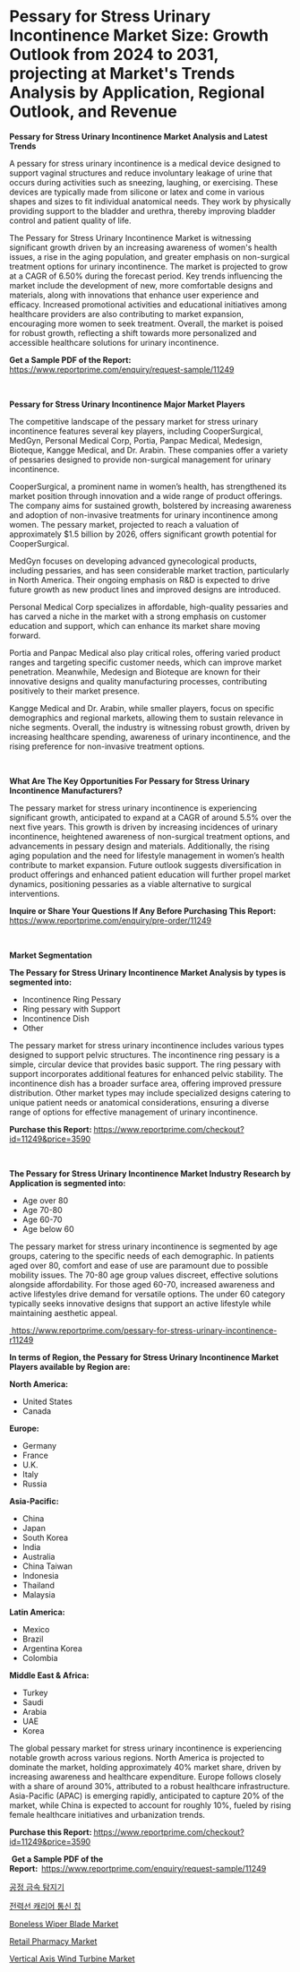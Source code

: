 <p><h1>Pessary for Stress Urinary Incontinence Market Size: Growth Outlook from 2024 to 2031, projecting at Market's Trends Analysis by Application, Regional Outlook, and Revenue</h1></p><p><strong>Pessary for Stress Urinary Incontinence Market Analysis and Latest Trends</strong></p>
<p><p>A pessary for stress urinary incontinence is a medical device designed to support vaginal structures and reduce involuntary leakage of urine that occurs during activities such as sneezing, laughing, or exercising. These devices are typically made from silicone or latex and come in various shapes and sizes to fit individual anatomical needs. They work by physically providing support to the bladder and urethra, thereby improving bladder control and patient quality of life.</p><p>The Pessary for Stress Urinary Incontinence Market is witnessing significant growth driven by an increasing awareness of women's health issues, a rise in the aging population, and greater emphasis on non-surgical treatment options for urinary incontinence. The market is projected to grow at a CAGR of 6.50% during the forecast period. Key trends influencing the market include the development of new, more comfortable designs and materials, along with innovations that enhance user experience and efficacy. Increased promotional activities and educational initiatives among healthcare providers are also contributing to market expansion, encouraging more women to seek treatment. Overall, the market is poised for robust growth, reflecting a shift towards more personalized and accessible healthcare solutions for urinary incontinence.</p></p>
<p><strong>Get a Sample PDF of the Report:&nbsp;</strong> <a href="https://www.reportprime.com/enquiry/request-sample/11249">https://www.reportprime.com/enquiry/request-sample/11249</a></p>
<p>&nbsp;</p>
<p><strong>Pessary for Stress Urinary Incontinence Major Market Players</strong></p>
<p><p>The competitive landscape of the pessary market for stress urinary incontinence features several key players, including CooperSurgical, MedGyn, Personal Medical Corp, Portia, Panpac Medical, Medesign, Bioteque, Kangge Medical, and Dr. Arabin. These companies offer a variety of pessaries designed to provide non-surgical management for urinary incontinence.</p><p>CooperSurgical, a prominent name in women’s health, has strengthened its market position through innovation and a wide range of product offerings. The company aims for sustained growth, bolstered by increasing awareness and adoption of non-invasive treatments for urinary incontinence among women. The pessary market, projected to reach a valuation of approximately $1.5 billion by 2026, offers significant growth potential for CooperSurgical.</p><p>MedGyn focuses on developing advanced gynecological products, including pessaries, and has seen considerable market traction, particularly in North America. Their ongoing emphasis on R&D is expected to drive future growth as new product lines and improved designs are introduced.</p><p>Personal Medical Corp specializes in affordable, high-quality pessaries and has carved a niche in the market with a strong emphasis on customer education and support, which can enhance its market share moving forward.</p><p>Portia and Panpac Medical also play critical roles, offering varied product ranges and targeting specific customer needs, which can improve market penetration. Meanwhile, Medesign and Bioteque are known for their innovative designs and quality manufacturing processes, contributing positively to their market presence.</p><p>Kangge Medical and Dr. Arabin, while smaller players, focus on specific demographics and regional markets, allowing them to sustain relevance in niche segments. Overall, the industry is witnessing robust growth, driven by increasing healthcare spending, awareness of urinary incontinence, and the rising preference for non-invasive treatment options.</p></p>
<p>&nbsp;</p>
<p><strong>What Are The Key Opportunities For Pessary for Stress Urinary Incontinence Manufacturers?</strong></p>
<p><p>The pessary market for stress urinary incontinence is experiencing significant growth, anticipated to expand at a CAGR of around 5.5% over the next five years. This growth is driven by increasing incidences of urinary incontinence, heightened awareness of non-surgical treatment options, and advancements in pessary design and materials. Additionally, the rising aging population and the need for lifestyle management in women’s health contribute to market expansion. Future outlook suggests diversification in product offerings and enhanced patient education will further propel market dynamics, positioning pessaries as a viable alternative to surgical interventions.</p></p>
<p><strong>Inquire or Share Your Questions If Any Before Purchasing This Report:</strong> <a href="https://www.reportprime.com/enquiry/pre-order/11249">https://www.reportprime.com/enquiry/pre-order/11249</a></p>
<p>&nbsp;</p>
<p><strong>Market Segmentation</strong></p>
<p><strong>The Pessary for Stress Urinary Incontinence Market Analysis by types is segmented into:</strong></p>
<p><ul><li>Incontinence Ring Pessary</li><li>Ring pessary with Support</li><li>Incontinence Dish</li><li>Other</li></ul></p>
<p><p>The pessary market for stress urinary incontinence includes various types designed to support pelvic structures. The incontinence ring pessary is a simple, circular device that provides basic support. The ring pessary with support incorporates additional features for enhanced pelvic stability. The incontinence dish has a broader surface area, offering improved pressure distribution. Other market types may include specialized designs catering to unique patient needs or anatomical considerations, ensuring a diverse range of options for effective management of urinary incontinence.</p></p>
<p><strong>Purchase this Report:&nbsp;</strong><a href="https://www.reportprime.com/checkout?id=11249&price=3590">https://www.reportprime.com/checkout?id=11249&price=3590</a></p>
<p>&nbsp;</p>
<p><strong>The Pessary for Stress Urinary Incontinence Market Industry Research by Application is segmented into:</strong></p>
<p><ul><li>Age over 80</li><li>Age 70-80</li><li>Age 60-70</li><li>Age below 60</li></ul></p>
<p><p>The pessary market for stress urinary incontinence is segmented by age groups, catering to the specific needs of each demographic. In patients aged over 80, comfort and ease of use are paramount due to possible mobility issues. The 70-80 age group values discreet, effective solutions alongside affordability. For those aged 60-70, increased awareness and active lifestyles drive demand for versatile options. The under 60 category typically seeks innovative designs that support an active lifestyle while maintaining aesthetic appeal.</p></p>
<p><a href="https://www.reportprime.com/pessary-for-stress-urinary-incontinence-r11249">&nbsp;https://www.reportprime.com/pessary-for-stress-urinary-incontinence-r11249</a></p>
<p><strong>In terms of Region, the Pessary for Stress Urinary Incontinence Market Players available by Region are:</strong></p>
<p>
    <p> <strong> North America: </strong>
        <ul>
            <li>United States</li>
            <li>Canada</li>
        </ul>
        </p> 
    <p> <strong> Europe: </strong>
        <ul>
            <li>Germany</li>
            <li>France</li>
            <li>U.K.</li>
            <li>Italy</li>
            <li>Russia</li>
        </ul>
        </p> 
    <p> <strong> Asia-Pacific: </strong>
        <ul>
            <li>China</li>
            <li>Japan</li>
            <li>South Korea</li>
            <li>India</li>
            <li>Australia</li>
            <li>China Taiwan</li>
            <li>Indonesia</li>
            <li>Thailand</li>
            <li>Malaysia</li>
        </ul>
        </p> 
    <p> <strong> Latin America: </strong>
        <ul>
            <li>Mexico</li>
            <li>Brazil</li>
            <li>Argentina Korea</li>
            <li>Colombia</li>
        </ul>
        </p> 
    <p> <strong> Middle East & Africa: </strong>
        <ul>
            <li>Turkey</li>
            <li>Saudi</li>
            <li>Arabia</li>
            <li>UAE</li>
            <li>Korea</li>
        </ul>
    </p>
    </p>
<p><p>The global pessary market for stress urinary incontinence is experiencing notable growth across various regions. North America is projected to dominate the market, holding approximately 40% market share, driven by increasing awareness and healthcare expenditure. Europe follows closely with a share of around 30%, attributed to a robust healthcare infrastructure. Asia-Pacific (APAC) is emerging rapidly, anticipated to capture 20% of the market, while China is expected to account for roughly 10%, fueled by rising female healthcare initiatives and urbanization trends.</p></p>
<p><strong>Purchase this Report: </strong><a href="https://www.reportprime.com/checkout?id=11249&price=3590">https://www.reportprime.com/checkout?id=11249&price=3590</a></p>
<p>&nbsp;<strong>Get a Sample PDF of the Report:&nbsp;&nbsp;</strong><a href="https://www.reportprime.com/enquiry/request-sample/11249">https://www.reportprime.com/enquiry/request-sample/11249</a></p>
<p><strong></strong></p>
<p><p><a href="https://medium.com/@wpzbonrg51/process-metal-detectors-market-%EC%9D%98-%EA%B8%80%EB%A1%9C%EB%B2%8C-%EC%8B%9C%EC%9E%A5-%EA%B0%9C%EC%9A%94%EB%8A%94-%EC%A0%84-%EC%84%B8%EA%B3%84-%EB%B0%8F-%EC%A3%BC%EC%9A%94-%EC%8B%9C%EC%9E%A5%EC%9D%98-%EC%82%B0%EC%97%85%EC%97%90-%EC%98%81%ED%96%A5%EC%9D%84-%EB%AF%B8%EC%B9%98%EB%8A%94-%EC%A3%BC%EC%9A%94-%ED%8A%B8%EB%A0%8C%EB%93%9C%EC%97%90-%EB%8C%80%ED%95%9C-%EB%8F%85%ED%8A%B9%ED%95%9C-%EA%B4%80%EC%A0%90%EC%9D%84-%EC%A0%9C%EA%B3%B5%ED%95%A9%EB%8B%88%EB%8B%A4-cfcb584bd9c1">공정 금속 탐지기</a></p><p><a href="https://medium.com/@wpzbonrg51/%EC%A0%84%EC%84%B8%EA%B3%84-%EC%A0%84%EB%A0%A5%EC%84%A0-%ED%86%B5%EC%8B%A0-%EC%B9%A9-%EC%8B%9C%EC%9E%A5-%EB%8F%99%ED%96%A5-2024%EB%85%84%EB%B6%80%ED%84%B0-2031%EB%85%84%EA%B9%8C%EC%A7%80-%EC%84%B1%EC%9E%A5-%EA%B8%B0%ED%9A%8C%EC%99%80-%EB%8F%84%EC%A0%84%EC%97%90-%EB%8C%80%ED%95%9C-%ED%86%B5%EC%B0%B0%EB%A0%A5-764f26e88944?postPublishedType=initial">전력선 캐리어 통신 칩</a></p><p><a href="https://issuu.com/reportprime-2/docs/boneless-wiper-blade-market-size-20_8452ea4bba75e4">Boneless Wiper Blade Market</a></p><p><a href="https://www.linkedin.com/pulse/what-driving-global-retail-pharmacy-market-dive-trends-applications-v8cec?trackingId=hTciK4ylS4CcCvqd2Dp%2Fxw%3D%3D">Retail Pharmacy Market</a></p><p><a href="https://medium.com/@ashrafarfi4_21087/what-innovations-and-market-trends-are-shaping-the-vertical-axis-wind-turbine-market-1c103e1f4f88">Vertical Axis Wind Turbine Market</a></p></p>